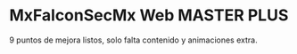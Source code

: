# MxFalconSecMx Web MASTER PLUS
9 puntos de mejora listos, solo falta contenido y animaciones extra.

